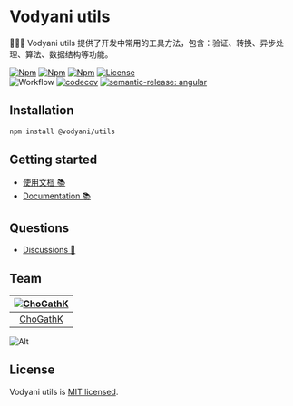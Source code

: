 # Vodyani utils

🏃🏻‍♀️ Vodyani utils 提供了开发中常用的工具方法，包含：验证、转换、异步处理、算法、数据结构等功能。

[![Npm](https://img.shields.io/npm/v/@vodyani/utils/latest.svg)](https://www.npmjs.com/package/@vodyani/utils)
[![Npm](https://img.shields.io/npm/v/@vodyani/utils/beta.svg)](https://www.npmjs.com/package/@vodyani/utils)
[![Npm](https://img.shields.io/npm/dm/@vodyani/utils)](https://www.npmjs.com/package/@vodyani/utils)
[![License](https://img.shields.io/github/license/vodyani/utils)](LICENSE)
<br>
![Workflow](https://github.com/vodyani/utils/actions/workflows/release.yml/badge.svg)
[![codecov](https://codecov.io/gh/vodyani/utils/branch/master/graph/badge.svg?token=CI3WEJUN6L)](https://codecov.io/gh/vodyani/utils)
[![semantic-release: angular](https://img.shields.io/badge/semantic--release-angular-e10079?logo=semantic-release)](https://github.com/semantic-release/semantic-release)

## Installation

```sh
npm install @vodyani/utils
```

## Getting started

- [使用文档 📚](https://vodyani.vercel.app/docs/other/utils)
- [Documentation 📚](https://vodyani.vercel.app/en/docs/other/utils)

## Questions

- [Discussions 🧐](https://github.com/vodyani/utils/discussions)

## Team

|[![ChoGathK](https://github.com/chogathK.png?size=100)](https://github.com/chogathK)|
|:-:|
|[ChoGathK](https://github.com/chogathK)|

![Alt](https://repobeats.axiom.co/api/embed/1e23cf3a598d3f75555c9bccab6664de44857ab3.svg "Repobeats analytics image")

## License

Vodyani utils is [MIT licensed](LICENSE).
